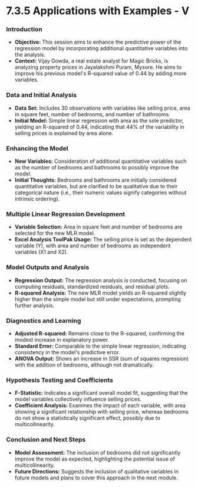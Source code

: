 # 7.3.5 Applications with Examples - V

### Introduction
- **Objective:** This session aims to enhance the predictive power of the regression model by incorporating additional quantitative variables into the analysis.
- **Context:** Vijay Gowda, a real estate analyst for Magic Bricks, is analyzing property prices in Jayalakshmi Puram, Mysore. He aims to improve his previous model's R-squared value of 0.44 by adding more variables.

### Data and Initial Analysis
- **Data Set:** Includes 30 observations with variables like selling price, area in square feet, number of bedrooms, and number of bathrooms.
- **Initial Model:** Simple linear regression with area as the sole predictor, yielding an R-squared of 0.44, indicating that 44% of the variability in selling prices is explained by area alone.

### Enhancing the Model
- **New Variables:** Consideration of additional quantitative variables such as the number of bedrooms and bathrooms to possibly improve the model.
- **Initial Thoughts:** Bedrooms and bathrooms are initially considered quantitative variables, but are clarified to be qualitative due to their categorical nature (i.e., their numeric values signify categories without intrinsic ordering).

### Multiple Linear Regression Development
- **Variable Selection:** Area in square feet and number of bedrooms are selected for the new MLR model.
- **Excel Analysis ToolPak Usage:** The selling price is set as the dependent variable (Y), with area and number of bedrooms as independent variables (X1 and X2).

### Model Outputs and Analysis
- **Regression Output:** The regression analysis is conducted, focusing on computing residuals, standardized residuals, and residual plots.
- **R-squared Analysis:** The new MLR model yields an R-squared slightly higher than the simple model but still under expectations, prompting further analysis.

### Diagnostics and Learning
- **Adjusted R-squared:** Remains close to the R-squared, confirming the modest increase in explanatory power.
- **Standard Error:** Comparable to the simple linear regression, indicating consistency in the model's predictive error.
- **ANOVA Output:** Shows an increase in SSR (sum of squares regression) with the addition of bedrooms, although not dramatically.

### Hypothesis Testing and Coefficients
- **F-Statistic:** Indicates a significant overall model fit, suggesting that the model variables collectively influence selling prices.
- **Coefficient Analysis:** Examines the impact of each variable, with area showing a significant relationship with selling price, whereas bedrooms do not show a statistically significant effect, possibly due to multicollinearity.

### Conclusion and Next Steps
- **Model Assessment:** The inclusion of bedrooms did not significantly improve the model as expected, highlighting the potential issue of multicollinearity.
- **Future Directions:** Suggests the inclusion of qualitative variables in future models and plans to cover this approach in the next module.
